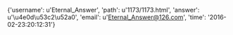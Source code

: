 {'username': u'Eternal_Answer', 'path': u'1173/1173.html', 'answer': u'\u4e0d\u53c2\u52a0', 'email': u'Eternal_Answer@126.com', 'time': '2016-02-23:20:12:31'}
